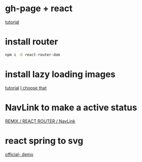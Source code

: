 # gh-page + react 
[tutorial](https://github.com/gitname/react-gh-pages)

# install router
``` bash
npm i -D react-router-dom
```

# install lazy loading images

[tutorial](https://www.npmjs.com/package/react-lazy-load-image-component)
[I choose that](https://morioh.com/p/9b10ed9b4dbe)

# NavLink to make a active status

[REMIX / REACT ROUTER / NavLink](https://v5.reactrouter.com/web/api/NavLink)

# react spring to svg
[official- demo](https://react-spring.io/hooks/use-spring#demos)